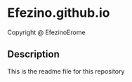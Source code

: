 # Efezino.github.io

Copyright @ EfezinoErome

## Description 

This is the readme file for this repository
